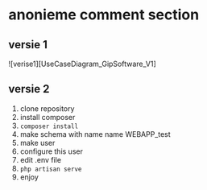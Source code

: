 # anonieme comment section

## versie 1

![verise1][UseCaseDiagram_GipSoftware_V1]

## versie 2

1. clone repository
2. install composer
3. `composer install`
4. make schema with name name WEBAPP_test
5. make user
6. configure this user
7. edit .env file
8. `php artisan serve`
9. enjoy
